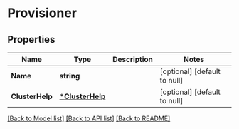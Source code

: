 # Provisioner

## Properties
Name | Type | Description | Notes
------------ | ------------- | ------------- | -------------
**Name** | **string** |  | [optional] [default to null]
**ClusterHelp** | [***ClusterHelp**](ClusterHelp.md) |  | [optional] [default to null]

[[Back to Model list]](../README.md#documentation-for-models) [[Back to API list]](../README.md#documentation-for-api-endpoints) [[Back to README]](../README.md)


